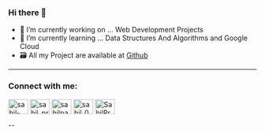 ### Hi there 👋


- 🔭 I’m currently working on ... Web Development Projects
- 🌱 I’m currently learning ... Data Structures And Algorithms and Google Cloud
- 🗃 All my Project are available at [Github](https://github.com/SahilPrajapat)

---
<h3 align="left">Connect with me:</h3>
<p align="left">
<a href="https://www.linkedin.com/in/sahil-prajapat-7b574119b/" target="_blank"><img align="center" src="https://cdn.jsdelivr.net/npm/simple-icons@3.0.1/icons/linkedin.svg" alt="sahil-prajapat-7b574119b" height="30" width="40" /></a>
<a href="https://www.instagram.com/sahil_prajapat__/" target="_blank"><img align="center" src="https://cdn.jsdelivr.net/npm/simple-icons@3.0.1/icons/instagram.svg" alt="sahil_prajapat__" height="30" width="40" /></a>
<a href="https://www.facebook.com/sahilparjapat007/" target="_blank"><img align="center" src="https://cdn.jsdelivr.net/npm/simple-icons@3.0.1/icons/facebook.svg" alt="sahilparjapat007" height="30" width="40" /></a>
<a href="https://www.codechef.com/users/sahil_021" target="_blank"><img align="center" src="https://cdn.jsdelivr.net/npm/simple-icons@3.1.0/icons/codechef.svg" alt="sahil_021" height="30" width="40" /></a>
<a href="https://leetcode.com/SahilPrajapat/" target="_blank"><img align="center" src="https://cdn.jsdelivr.net/npm/simple-icons@3.0.1/icons/leetcode.svg" alt="SahilPrajapat" height="30" width="40" /></a>
</p>

--
